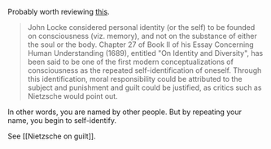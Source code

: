Probably worth reviewing [this](https://en.wikipedia.org/wiki/Personal_identity#Locke's_conception).

> John Locke considered personal identity (or the self) to be founded on consciousness (viz. memory), and not on the substance of either the soul or the body. Chapter 27 of Book II of his Essay Concerning Human Understanding (1689), entitled "On Identity and Diversity", has been said to be one of the first modern conceptualizations of consciousness as the repeated self-identification of oneself. Through this identification, moral responsibility could be attributed to the subject and punishment and guilt could be justified, as critics such as Nietzsche would point out.

In other words, you are named by other people.
But by repeating your name, you begin to self-identify.

See [[Nietzsche on guilt]].
